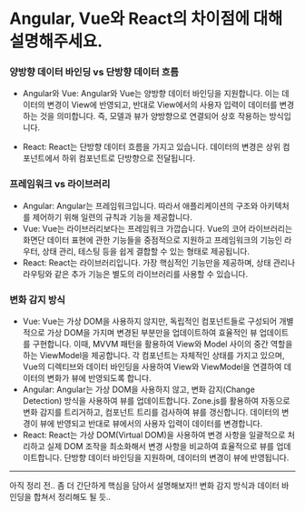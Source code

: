 # Angular, Vue와 React의 차이점에 대해 설명해주세요.

### 양방향 데이터 바인딩 vs 단방향 데이터 흐름

- Angular와 Vue: Angular와 Vue는 양방향 데이터 바인딩을 지원합니다. 이는 데이터의 변경이 View에 반영되고, 반대로 View에서의 사용자 입력이 데이터를 변경하는 것을 의미합니다. 즉, 모델과 뷰가 양방향으로 연결되어 상호 작용하는 방식입니다.

- React: React는 단방향 데이터 흐름을 가지고 있습니다. 데이터의 변경은 상위 컴포넌트에서 하위 컴포넌트로 단방향으로 전달됩니다.

### 프레임워크 vs 라이브러리

- Angular: Angular는 프레임워크입니다. 따라서 애플리케이션의 구조와 아키텍처를 제어하기 위해 일련의 규칙과 기능을 제공합니다.
- Vue: Vue는 라이브러리보다는 프레임워크 가깝습니다. Vue의 코어 라이브러리는 화면단 데이터 표현에 관한 기능들을 중점적으로 지원하고 프레임워크의 기능인 라우터, 상태 관리, 테스팅 등을 쉽게 결합할 수 있는 형태로 제공됩니다.
- React: React는 라이브러리입니다. 가장 핵심적인 기능만을 제공하며, 상태 관리나 라우팅와 같은 추가 기능은 별도의 라이브러리를 사용할 수 있습니다.

### 변화 감지 방식

- Vue: Vue는 가상 DOM을 사용하지 않지만, 독립적인 컴포넌트들로 구성되어 개별적으로 가상 DOM을 가지며 변경된 부분만을 업데이트하여 효율적인 뷰 업데이트를 구현합니다. 이때, MVVM 패턴을 활용하여 View와 Model 사이의 중간 역할을 하는 ViewModel을 제공합니다. 각 컴포넌트는 자체적인 상태를 가지고 있으며, Vue의 디렉티브와 데이터 바인딩을 사용하여 View와 ViewModel을 연결하여 데이터의 변화가 뷰에 반영되도록 합니다.
- Angular: Angular는 가상 DOM을 사용하지 않고, 변화 감지(Change Detection) 방식을 사용하여 뷰를 업데이트합니다. Zone.js를 활용하여 자동으로 변화 감지를 트리거하고, 컴포넌트 트리를 검사하여 뷰를 갱신합니다. 데이터의 변경이 뷰에 반영되고 반대로 뷰에서의 사용자 입력이 데이터를 변경합니다.
- React: React는 가상 DOM(Virtual DOM)을 사용하여 변경 사항을 일괄적으로 처리하고 실제 DOM 조작을 최소화해서 변경 사항을 비교하여 효율적으로 뷰를 업데이트합니다. 단방향 데이터 바인딩을 지원하며, 데이터의 변경이 뷰에 반영됩니다.

---

아직 정리 전.. 좀 더 간단하게 핵심을 담아서 설명해보자!! 변화 감지 방식과 데이터 바인딩을 합쳐서 정리해도 될 듯..
